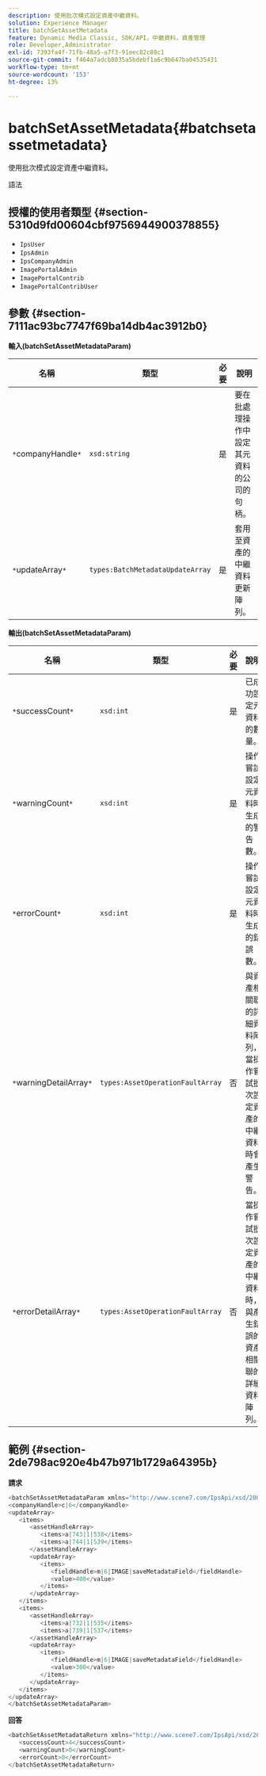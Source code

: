 ```yaml
---
description: 使用批次模式設定資產中繼資料。
solution: Experience Manager
title: batchSetAssetMetadata
feature: Dynamic Media Classic, SDK/API，中繼資料，資產管理
role: Developer,Administrator
exl-id: 7393fa4f-71fb-48a5-a7f3-91eec82c88c1
source-git-commit: f464a7adcb8035a5bdebf1a6c9b647ba04535431
workflow-type: tm+mt
source-wordcount: '153'
ht-degree: 13%

---
```


# batchSetAssetMetadata{#batchsetassetmetadata}

使用批次模式設定資產中繼資料。

語法

## 授權的使用者類型 {#section-5310d9fd00604cbf9756944900378855}

* `IpsUser`
* `IpsAdmin`
* `IpsCompanyAdmin`
* `ImagePortalAdmin`
* `ImagePortalContrib`
* `ImagePortalContribUser`

## 參數 {#section-7111ac93bc7747f69ba14db4ac3912b0}

**輸入(batchSetAssetMetadataParam)**

| 名稱 | 類型 | 必要 | 說明 |
|---|---|---|---|
| `*`companyHandle`*` | `xsd:string` | 是 | 要在批處理操作中設定其元資料的公司的句柄。 |
| `*`updateArray`*` | `types:BatchMetadataUpdateArray` | 是 | 套用至資產的中繼資料更新陣列。 |

**輸出(batchSetAssetMetadataParam)**

| 名稱 | 類型 | 必要 | 說明 |
|---|---|---|---|
| `*`successCount`*` | `xsd:int` | 是 | 已成功設定元資料的數量。 |
| `*`warningCount`*` | `xsd:int` | 是 | 操作嘗試設定元資料時生成的警告數。 |
| `*`errorCount`*` | `xsd:int` | 是 | 操作嘗試設定元資料時生成的錯誤數。 |
| `*`warningDetailArray`*` | `types:AssetOperationFaultArray` | 否 | 與資產相關聯的詳細資料陣列，當操作嘗試批次設定資產的中繼資料時會產生警告。 |
| `*`errorDetailArray`*` | `types:AssetOperationFaultArray` | 否 | 當操作嘗試批次設定資產的中繼資料時，與產生錯誤的資產相關聯的詳細資料陣列。 |

## 範例 {#section-2de798ac920e4b47b971b1729a64395b}

**請求**

```java
<batchSetAssetMetadataParam xmlns="http://www.scene7.com/IpsApi/xsd/2008-01-15">
<companyHandle>c|6</companyHandle>
<updateArray>
   <items>
      <assetHandleArray>
         <items>a|743|1|538</items>
         <items>a|744|1|539</items>
      </assetHandleArray>
      <updateArray>
         <items>
            <fieldHandle>m|6|IMAGE|saveMetadataField</fieldHandle>
            <value>400</value>
         </items>
      </updateArray>
   </items>
   <items>
      <assetHandleArray>
         <items>a|732|1|535</items>
         <items>a|739|1|537</items>
      </assetHandleArray>
      <updateArray>
         <items>
            <fieldHandle>m|6|IMAGE|saveMetadataField</fieldHandle>
            <value>300</value>
         </items>
      </updateArray>
   </items>
</updateArray>
</batchSetAssetMetadataParam>
```

**回答**

```java
<batchSetAssetMetadataReturn xmlns="http://www.scene7.com/IpsApi/xsd/2008-01-15">
   <successCount>4</successCount>
   <warningCount>0</warningCount>
   <errorCount>0</errorCount>
</batchSetAssetMetadataReturn>
```
